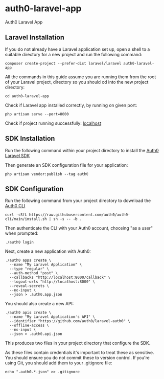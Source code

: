 # auth0-laravel-app
Auth0 Laravel App

## Laravel Installation
If you do not already have a Laravel application set up, open a shell to a suitable directory for a new project and run the following command:
```
composer create-project --prefer-dist laravel/laravel auth0-laravel-app
```

All the commands in this guide assume you are running them from the root of your Laravel project, directory so you should cd into the new project directory:
```
cd auth0-laravel-app
```

Check if Laravel app installed correctly, by running on given port:
```
php artisan serve --port=8000
```

Check if project running successfully:
[localhost](http://127.0.0.1:8000)

## SDK Installation
Run the following command within your project directory to install the [Auth0 Laravel SDK](https://github.com/auth0/laravel-auth0)

Then generate an SDK configuration file for your application:
```
php artisan vendor:publish --tag auth0
```
## SDK Configuration
Run the following command from your project directory to download the [Auth0 CLI](https://github.com/auth0/auth0-cli)
```
curl -sSfL https://raw.githubusercontent.com/auth0/auth0-cli/main/install.sh | sh -s -- -b .
```

Then authenticate the CLI with your Auth0 account, choosing "as a user" when prompted:
```
./auth0 login
```

Next, create a new application with Auth0:
```
./auth0 apps create \
  --name "My Laravel Application" \
  --type "regular" \
  --auth-method "post" \
  --callbacks "http://localhost:8000/callback" \
  --logout-urls "http://localhost:8000" \
  --reveal-secrets \
  --no-input \
  --json > .auth0.app.json
```

You should also create a new API:
```
./auth0 apis create \
  --name "My Laravel Application's API" \
  --identifier "https://github.com/auth0/laravel-auth0" \
  --offline-access \
  --no-input \
  --json > .auth0.api.json
```

This produces two files in your project directory that configure the SDK.

As these files contain credentials it's important to treat these as sensitive. You should ensure you do not commit these to version control. If you're using Git, you should add them to your .gitignore file:
```
echo ".auth0.*.json" >> .gitignore
```
